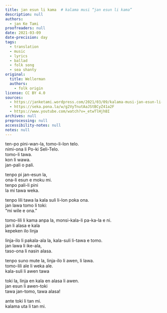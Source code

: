 ```yaml
---
title: jan esun li kama  # kalama musi “jan esun li kama”
description: null
authors:
  - jan Ke Tami
proofreaders: null
date: 2021-03-09
date-precision: day
tags:
  - translation
  - music
  - lyrics
  - ballad
  - folk song
  - sea shanty
original:
  title: Wellerman
  authors:
    - folk origin
license: CC BY 4.0
sources:
  - https://janketami.wordpress.com/2021/03/09/kalama-musi-jan-esun-li-kama/
  - https://seka.pona.la/w/g2VyTnutAaJStBCyZ41a2F
  - https://www.youtube.com/watch?v=_etwTlHjhBI
archives: null
preprocessing: null
accessibility-notes: null
notes: null
---
```


ten-po pini-wan-la, tomo-li-lon telo.  \
nimi-ona li Po-ki Seli-Telo.  \
tomo-li tawa.  \
kon li wawa.  \
jan-pali o pali.

tenpo pi jan-esun la,  \
ona-li esun e moku mi.  \
tenpo pali-li pini  \
la mi tawa weka.

tenpo lili tawa la kala suli li-lon poka ona.  \
jan lawa tomo li toki:  \
“mi wile e ona.”

tomo-lili li kama anpa la, monsi-kala-li pa-ka-la e ni.  \
jan li alasa e kala  \
kepeken ilo linja

linja-ilo li pakala-ala la, kala-suli li-tawa e tomo.  \
jan lawa li ike-ala,  \
taso-ona li nasin alasa.

tenpo suno mute la, linja-ilo li awen, li lawa.  \
tomo-lili ale li weka ale.  \
kala-suli li awen tawa

toki la, linja en kala en alasa li awen.  \
jan esun li awen-toki  \
tawa jan-tomo, tawa alasa!

ante toki li tan mi.  \
kalama uta li tan mi.
